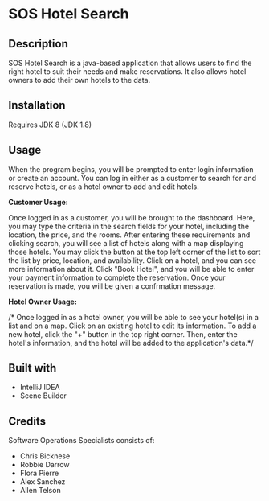 SOS Hotel Search
===

Description
---
SOS Hotel Search is a java-based application that allows users to find the right hotel to suit their needs and make reservations. It also allows hotel owners to add their own hotels to the data.

Installation
---
Requires JDK 8 (JDK 1.8)

Usage
---
When the program begins, you will be prompted to enter login information or create an account.
You can log in either as a customer to search for and reserve hotels, or as a hotel owner to add and edit hotels.

**Customer Usage:**

Once logged in as a customer, you will be brought to the dashboard. Here, you may type the criteria in the search fields for your
hotel, including the location, the price, and the rooms. After entering these requirements and clicking search, you will see a list of
hotels along with a map displaying those hotels. You may click the button at the top left corner of the list to sort the list by
price, location, and availability. Click on a hotel, and you can see more information about it. Click "Book Hotel", and you will be able to enter your payment information to complete the reservation. Once your reservation is made, you will be given a confrmation message.

**Hotel Owner Usage:**

/* Once logged in as a hotel owner, you will be able to see your hotel(s) in a list and on a map. Click on an existing hotel to edit
its information. To add a new hotel, click the "+" button in the top right corner. Then, enter the hotel's information, and the hotel
will be added to the application's data.*/

Built with
---
* IntelliJ IDEA
* Scene Builder

Credits
---
Software Operations Specialists consists of:
* Chris Bicknese
* Robbie Darrow
* Flora Pierre
* Alex Sanchez
* Allen Telson
